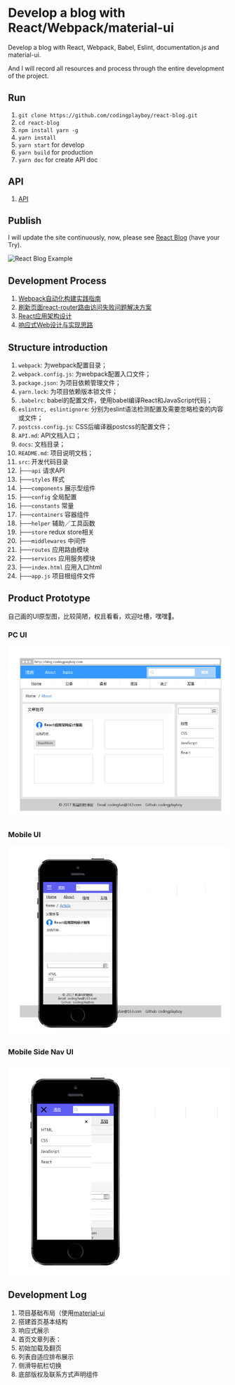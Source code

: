 # Develop a blog with React/Webpack/material-ui

Develop a blog with React, Webpack, Babel, Eslint, documentation.js and material-ui.

And I will record all resources and process through the entire development of the project.

## Run

1. `git clone https://github.com/codingplayboy/react-blog.git`
2. `cd react-blog`
3. `npm install yarn -g`
4. `yarn install`
5. `yarn start` for develop
6. `yarn build` for production
7. `yarn doc` for create API doc

## API

1. [API](https://github.com/codingplayboy/react-blog/blob/master/API.md)

## Publish

I will update the site continuously, now, please see [React Blog](http://react.codingplayboy.com) (have your Try).

![React Blog Example](http://blog.codingplayboy.com/wp-content/uploads/2018/01/react-blog-example-1.png)

## Development Process

1. [Webpack自动化构建实践指南](https://github.com/codingplayboy/react-blog/blob/master/docs/initWebpack.md)
2. [刷新页面react-router路由访问失败问题解决方案](https://github.com/codingplayboy/react-blog/blob/master/docs/webpack-dev-server-reflush-404.md)
3. [React应用架构设计](https://github.com/codingplayboy/react-blog/blob/master/docs/react-app-structure.md)
4. [响应式Web设计与实现思路](https://github.com/codingplayboy/react-blog/blob/master/docs/responsive-ui.md)

## Structure introduction

1. `webpack`: 为webpack配置目录；
2. `webpack.config.js`: 为webpack配置入口文件；
3. `package.json`: 为项目依赖管理文件；
4. `yarn.lock`: 为项目依赖版本锁文件；
5. `.babelrc`: babel的配置文件，使用babel编译React和JavaScript代码；
6. `eslintrc, eslintignore`: 分别为eslint语法检测配置及需要忽略检查的内容或文件；
7. `postcss.config.js`: CSS后编译器postcss的配置文件；
8. `API.md`: API文档入口；
9. `docs`: 文档目录；
10. `README.md`: 项目说明文档； 
11. `src`: 开发代码目录
   1. ├──`api` 请求API
   2. ├──`styles` 样式
   3. ├──`components` 展示型组件
   4. ├──`config` 全局配置
   5. ├──`constants` 常量
   6. ├──`containers` 容器组件
   7. ├──`helper` 辅助／工具函数
   8. ├──`store` redux store相关
   9. ├──`middlewares` 中间件
   10. ├──`routes` 应用路由模块
   11. ├──`services` 应用服务模块
   12. ├──`index.html` 应用入口html
   13. ├──`app.js` 项目根组件文件

## Product Prototype

自己画的UI原型图，比较简陋，权且看看，欢迎吐槽，嘿嘿👀。

### PC UI

![react-blog-design.png](./docs/imgs/react-blog-design.png)

### Mobile UI

![React Blog Mobile UI](./docs/imgs/react-blog-design-mobile.png)

### Mobile Side Nav UI

![Mobile Side Nav UI](./docs/imgs/react-blog-design-mobile-expand.png)

## Development Log

1. 项目基础布局（使用[material-ui](https://material-ui-next.com/）)
  1. 搭建首页基本结构
  2. 响应式展示
2. 首页文章列表：
  1. 初始加载及翻页
  2. 列表自适应排布展示
3. 侧滑导航栏切换
4. 底部版权及联系方式声明组件  
